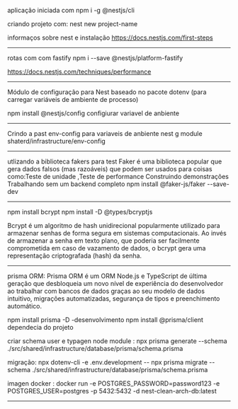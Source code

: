 aplicação iniciada com  npm i -g @nestjs/cli

criando projeto com:  nest new project-name

informaços sobre nest e instalação https://docs.nestjs.com/first-steps

---
rotas com com fastify npm i --save @nestjs/platform-fastify

https://docs.nestjs.com/techniques/performance

---

Módulo de configuração para Nest baseado no pacote dotenv (para carregar variáveis ​​de ambiente de processo)

npm install @nestjs/config configiurar variavel de anbiente

---
Crindo a past env-config para variaveis de anbiente
nest g module shaterd/infrastructure/env-config

---
utlizando a biblioteca fakers para test
Faker é uma biblioteca popular que gera dados falsos (mas razoáveis) que podem ser usados ​​para coisas como:Teste de unidade ,Teste de performance
Construindo demonstrações
Trabalhando sem um backend completo
npm install @faker-js/faker --save-dev

---
npm install bcrypt
npm install -D @types/bcryptjs

Bcrypt é um algoritmo de hash unidirecional popularmente utilizado para armazenar senhas de forma segura em sistemas computacionais. Ao invés de armazenar a senha em texto plano, que poderia ser facilmente comprometida em caso de vazamento de dados, o bcrypt gera uma representação criptografada (hash) da senha.

---

prisma ORM:
Prisma ORM é um ORM Node.js e TypeScript de última geração que desbloqueia um novo nível de experiência do desenvolvedor ao trabalhar com bancos de dados graças ao seu modelo de dados intuitivo, migrações automatizadas, segurança de tipos e preenchimento automático.

npm install prisma -D -desenvolvimento
npm install @prisma/client dependecia do projeto

criar schema user e typagen node module :  npx prisma generate --schema ./src/shared/infrastructure/database/prisma/schema.prisma

migração: npx dotenv-cli -e .env.development -- npx
prisma migrate --schema ./src/shared/infrastructure/database/prisma/schema.prisma

imagen docker : docker run -e POSTGRES_PASSWORD=password123 -e POSTGRES_USER=postgres -p 5432:5432 -d nest-clean-arch-db:latest

---


